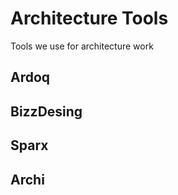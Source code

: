 # Architecture Tools

Tools we use for architecture work

## Ardoq

## BizzDesing

## Sparx

## Archi  
